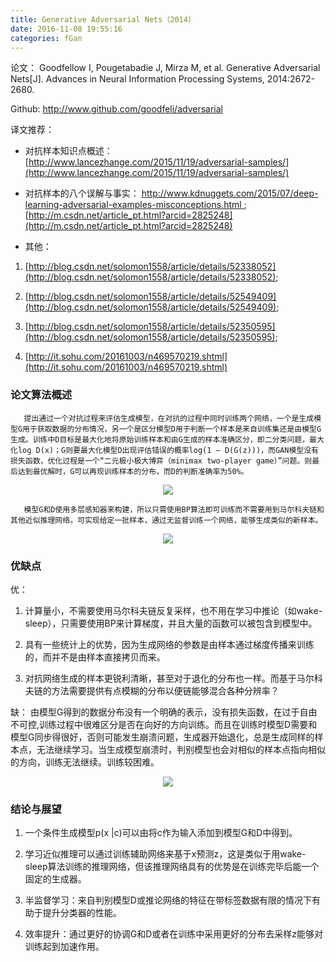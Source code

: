 ```yaml
---
title: Generative Adversarial Nets（2014）
date: 2016-11-08 19:55:16
categories: fGan
---
```


<script type="text/javascript" src="http://cdn.mathjax.org/mathjax/latest/MathJax.js?config=default"></script>

论文： Goodfellow I, Pougetabadie J, Mirza M, et al. Generative Adversarial Nets[J]. Advances in Neural Information Processing Systems, 2014:2672-2680.

Github: [http://www.github.com/goodfeli/adversarial ](http://www.github.com/goodfeli/adversarial)

译文推荐：

* 对抗样本知识点概述： [http://www.lancezhange.com/2015/11/19/adversarial-samples/](http://www.lancezhange.com/2015/11/19/adversarial-samples/)

* 对抗样本的八个误解与事实： [http://www.kdnuggets.com/2015/07/deep-learning-adversarial-examples-misconceptions.html ](http://www.kdnuggets.com/2015/07/deep-learning-adversarial-examples-misconceptions.html )  ; [http://m.csdn.net/article_pt.html?arcid=2825248](http://m.csdn.net/article_pt.html?arcid=2825248)

* 其他： 

1. [http://blog.csdn.net/solomon1558/article/details/52338052](http://blog.csdn.net/solomon1558/article/details/52338052); 

2. [http://blog.csdn.net/solomon1558/article/details/52549409](http://blog.csdn.net/solomon1558/article/details/52549409);

3. [http://blog.csdn.net/solomon1558/article/details/52350595](http://blog.csdn.net/solomon1558/article/details/52350595);

4. [http://it.sohu.com/20161003/n469570219.shtml](http://it.sohu.com/20161003/n469570219.shtml)

### 论文算法概述

       提出通过一个对抗过程来评估生成模型，在对抗的过程中同时训练两个网络，一个是生成模型G用于获取数据的分布情况，另一个是区分模型D用于判断一个样本是来自训练集还是由模型G生成。训练中D目标是最大化地将原始训练样本和由G生成的样本准确区分，即二分类问题，最大化log D(x)；G则要最大化模型D出现评估错误的概率log(1 – D(G(z)))，而GAN模型没有损失函数，优化过程是一个“二元极小极大博弈（minimax two-player game）”问题。则最后达到最优解时，G可以再现训练样本的分布，而D的判断准确率为50%。

<center><img src="{{ site.baseurl }}/images/pdGan/gan1.png"></center>

       模型G和D使用多层感知器来构建，所以只需使用BP算法即可训练而不需要用到马尔科夫链和其他近似推理网络。可实现给定一批样本，通过无监督训练一个网络，能够生成类似的新样本。

<center><img src="{{ site.baseurl }}/images/pdGan/gan2.png"></center>

### 优缺点

优：
1. 计算量小，不需要使用马尔科夫链反复采样，也不用在学习中推论（如wake-sleep），只需要使用BP来计算梯度，并且大量的函数可以被包含到模型中。

2. 具有一些统计上的优势，因为生成网络的参数是由样本通过梯度传播来训练的，而并不是由样本直接拷贝而来。

3. 对抗网络生成的样本更锐利清晰，甚至对于退化的分布也一样。而基于马尔科夫链的方法需要提供有点模糊的分布以便链能够混合各种分辨率？

缺：
由模型G得到的数据分布没有一个明确的表示，没有损失函数，在过于自由不可控,训练过程中很难区分是否在向好的方向训练。而且在训练时模型D需要和模型G同步得很好，否则可能发生崩溃问题，生成器开始退化，总是生成同样的样本点，无法继续学习。当生成模型崩溃时，判别模型也会对相似的样本点指向相似的方向，训练无法继续。训练较困难。

<center><img src="{{ site.baseurl }}/images/pdGan/gan3.png"></center>

### 结论与展望

1. 一个条件生成模型p(x |c)可以由将c作为输入添加到模型G和D中得到。

2. 学习近似推理可以通过训练辅助网络来基于x预测z，这是类似于用wake-sleep算法训练的推理网络，但该推理网络具有的优势是在训练完毕后能一个固定的生成器。

3. 半监督学习：来自判别模型D或推论网络的特征在带标签数据有限的情况下有助于提升分类器的性能。

4. 效率提升：通过更好的协调G和D或者在训练中采用更好的分布去采样z能够对训练起到加速作用。





